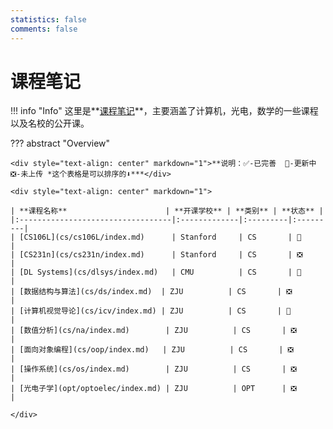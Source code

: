 ```yaml
---
statistics: false
comments: false
---
```


# 课程笔记

!!! info "Info"
    这里是**[课程笔记](./index.md)**，主要涵盖了计算机，光电，数学的一些课程以及名校的公开课。

<style>
.md-typeset table:not([class]) th {
    min-width: 1em;
}
</style>

??? abstract "Overview"

    <div style="text-align: center" markdown="1">**说明：✅-已完善  📶-更新中  ❎-未上传 *这个表格是可以排序的⬇️***</div>

    <div style="text-align: center" markdown="1">

    | **课程名称**                      | **开课学校** | **类别** | **状态** |
    |:----------------------------------|:-------------|:---------|:---------|
    | [CS106L](cs/cs106L/index.md)      | Stanford     | CS       | 📶       |
    | [CS231n](cs/cs231n/index.md)      | Stanford     | CS       | ❎       |
    | [DL Systems](cs/dlsys/index.md)   | CMU          | CS       | 📶       |
    | [数据结构与算法](cs/ds/index.md)  | ZJU          | CS       | ❎       |
    | [计算机视觉导论](cs/icv/index.md) | ZJU          | CS       | 📶       |
    | [数值分析](cs/na/index.md)        | ZJU          | CS       | ❎       |
    | [面向对象编程](cs/oop/index.md)   | ZJU          | CS       | ❎       |
    | [操作系统](cs/os/index.md)        | ZJU          | CS       | ❎       |
    | [光电子学](opt/optoelec/index.md) | ZJU          | OPT      | ❎       |

    </div>
